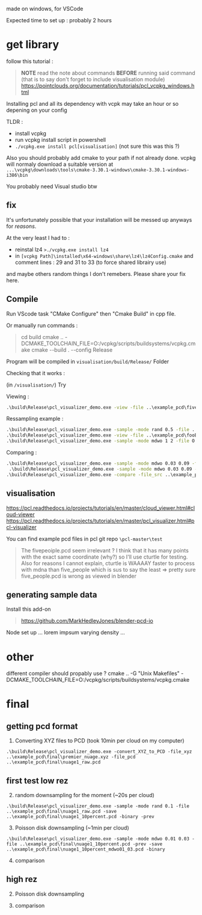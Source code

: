 made on windows, for VSCode

Expected time to set up : probably 2 hours

# get library

follow this tutorial :

> **NOTE** read the note about commands **BEFORE** running said command (that is to say don't forget to include visualisation module)
> https://pointclouds.org/documentation/tutorials/pcl_vcpkg_windows.html

Installing pcl and all its dependency with vcpk may take an hour or so depening on your config

TLDR :
- install vcpkg
- run vcpkg install script in powershell
- `./vcpkg.exe install pcl[visualisation]` (not sure this was this ?)

Also you should probably add cmake to your path if not already done.
vcpkg will normaly download a suitable version at `...\vcpkg\downloads\tools\cmake-3.30.1-windows\cmake-3.30.1-windows-i386\bin`

You probably need Visual studio btw

## fix

It's unfortunately possible that your installation will be messed up anyways for *reasons*.

At the very least I had to :
- reinstal lz4 `>./vcpkg.exe install lz4`
- in `[vcpkg Path]\installed\x64-windows\share\lz4\lz4Config.cmake` and comment lines : 29 and 31 to 33 (to force shared librairy use)

and maybe others random things I don't remebers. Please share your fix here.


## Compile

Run VScode task "CMake Configure" then "Cmake Build" in cpp file.

Or manually run commands :

>cd build
>cmake .. -DCMAKE_TOOLCHAIN_FILE=O:/vcpkg/scripts/buildsystems/vcpkg.cmake
>cmake --build . --config Release


Program will be compiled in `visualisation/build/Release/` Folder

Checking that it works :

(in `/visualisation/`) Try 

Viewing :
```cmd
.\build\Release\pcl_visualizer_demo.exe -view -file ..\example_pcd\five_people.pcd
```

Ressampling example :
```cmd
.\build\Release\pcl_visualizer_demo.exe -sample -mode rand 0.5 -file ..\example_pcd\foo1.pcd -o ..\example_pcd\fooBin.pcd -prev
.\build\Release\pcl_visualizer_demo.exe -view -file ..\example_pcd\fooBin.pcd
.\build\Release\pcl_visualizer_demo.exe -sample -mode mdwo 1 2 -file O:\pfe\example_pcd\kokurav2.pcd -save ..\example_pcd\sampled_kokurav2.pcd -prev -binary
```

Comparing :
```cmd
.\build\Release\pcl_visualizer_demo.exe -sample -mode mdwo 0.03 0.09 -file ..\example_pcd\foo1.pcd -save ..\example_pcd\samp1.pcd -prev -binary
 .\build\Release\pcl_visualizer_demo.exe -sample -mode mdwo 0.03 0.09 -file ..\example_pcd\foo2.pcd -save ..\example_pcd\samp2.pcd -prev -binary
.\build\Release\pcl_visualizer_demo.exe -compare -file_src ..\example_pcd\samp1.pcd -file_comp ..\example_pcd\samp2.pcd -save ..\example_pcd\comp.pcd -binary -prev -octree_res 0.09 -threshold 0.04 -all
```



## visualisation

https://pcl.readthedocs.io/projects/tutorials/en/master/cloud_viewer.html#cloud-viewer
https://pcl.readthedocs.io/projects/tutorials/en/master/pcl_visualizer.html#pcl-visualizer

You can find example pcd files in pcl git repo `\pcl-master\test`

> The fivepeoiple.pcd seem irrelevant ? I think that it has many points with the exact same coordinate (why?) so I'll use cturtle for testing. Also for reasons I cannot explain, cturtle is WAAAAY faster to process with mdna than five_people which is sus to say the least => pretty sure five_people.pcd is wrong as viewed in blender

## generating sample data

Install this add-on
> https://github.com/MarkHedleyJones/blender-pcd-io

Node set up ... lorem impsum varying density ...

# other


different compiler should propably use ?
cmake .. -G "Unix Makefiles" -DCMAKE_TOOLCHAIN_FILE=O:/vcpkg/scripts/buildsystems/vcpkg.cmake


# final

## getting pcd format

1. Converting XYZ files to PCD (took 10min per cloud on my computer)
```
.\build\Release\pcl_visualizer_demo.exe -convert_XYZ_to_PCD -file_xyz ..\example_pcd\final\premier_nuage.xyz -file_pcd ..\example_pcd\final\nuage1_raw.pcd
```
## first test low rez

2. random downsampling for the moment (~20s per cloud)
```
.\build\Release\pcl_visualizer_demo.exe -sample -mode rand 0.1 -file ..\example_pcd\final\nuage1_raw.pcd -save ..\example_pcd\final\nuage1_10percent.pcd -binary -prev
```

3. Poisson disk downsampling (~1min per cloud)
```
.\build\Release\pcl_visualizer_demo.exe -sample -mode mdwo 0.01 0.03 -file ..\example_pcd\final\nuage1_10percent.pcd -prev -save ..\example_pcd\final\nuage1_10percent_mdwo01_03.pcd -binary
```

4. comparison

## high rez

2. Poisson disk downsampling

3. comparison

